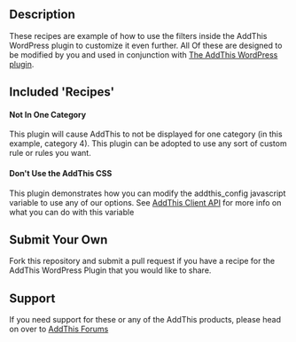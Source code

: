 ## Description

These recipes are example of how to use the filters inside the AddThis WordPress plugin to customize it even further. All Of these are designed to be modified by you and used in conjunction with [The AddThis WordPress plugin](http://wordpress.org/extend/plugins/addthis).

## Included 'Recipes'

#### Not In One Category
This plugin will cause AddThis to not be displayed for one category (in this example, category 4). This plugin can be adopted to use any sort of custom rule or rules you want.   

#### Don't Use the AddThis CSS

This plugin demonstrates how you can modify the addthis_config javascript variable to use any of our options.  See [AddThis Client API](http://www.addthis.com/help/client-api) for more info on what you can do with this variable

## Submit Your Own

Fork this repository and submit a pull request if you have a recipe for the AddThis WordPress Plugin that you would like to share.

## Support

If you need support for these or any of the AddThis products, please head on over to [AddThis Forums](http://www.addthis.com/forum)
